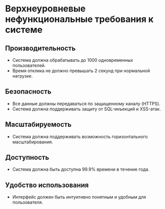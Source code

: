 # Верхнеуровневые нефункциональные требования к системе

## Производительность
- Система должна обрабатывать до 1000 одновременных пользователей.
- Время отклика не должно превышать 2 секунд при нормальной нагрузке.

## Безопасность
- Все данные должны передаваться по защищенному каналу (HTTPS).
- Система должна поддерживать защиту от SQL-инъекций и XSS-атак.

## Масштабируемость
- Система должна поддерживать возможность горизонтального масштабирования.

## Доступность
- Система должна быть доступна 99.9% времени в течение года.

## Удобство использования
- Интерфейс должен быть интуитивно понятным и удобным для пользователя.
